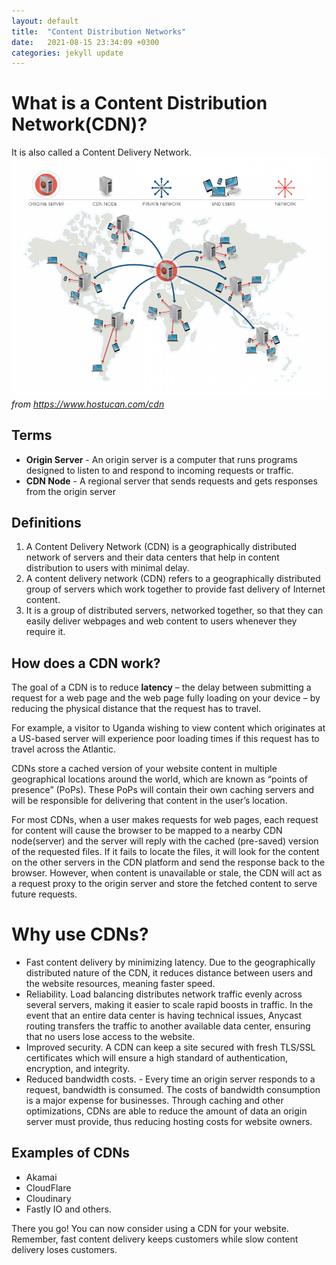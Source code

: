 ```yaml
---
layout: default
title:  "Content Distribution Networks"
date:   2021-08-15 23:34:09 +0300
categories: jekyll update
---
```


# What is a Content Distribution Network(CDN)?
It is also called a Content Delivery Network.
![CDN-1](/assets/images/CDN-1.png) 
*from https://www.hostucan.com/cdn*

## Terms
- **Origin Server** - An origin server is a computer that runs programs designed to listen to and respond to incoming requests or traffic.
- **CDN Node** - A regional server that sends requests and gets responses from the origin server

## Definitions
1. A Content Delivery Network (CDN) is a geographically distributed network of servers and their data centers that help in content distribution to users with minimal delay.
2. A content delivery network (CDN) refers to a geographically distributed group of servers which work together to provide fast delivery of Internet content.
3. It is a group of distributed servers, networked together, so that they can easily deliver webpages and web content to users whenever they require it.

## How does a CDN work?
The goal of a CDN is to reduce **latency** – the delay between submitting a request for a web page and the web page fully loading on your device – by reducing the physical distance that the request has to travel.

For example, a visitor to Uganda wishing to view content which originates at a US-based server will experience poor loading times if this request has to travel across the Atlantic.

CDNs store a cached version of your website content in multiple geographical locations around the world, which are known as “points of presence” (PoPs). These PoPs will contain their own caching servers and will be responsible for delivering that content in the user’s location.

For most CDNs, when a user makes requests for web pages, each request for content will cause the browser to be mapped to a nearby CDN node(server) and the server will reply with the cached (pre-saved) version of the requested files. If it fails to locate the files, it will look for the content on the other servers in the CDN platform and send the response back to the browser. However, when content is unavailable or stale, the CDN will act as a request proxy to the origin server and store the fetched content to serve future requests.

# Why use CDNs?
* Fast content delivery by minimizing latency. Due to the geographically distributed nature of the CDN, it reduces distance between users and the website resources, meaning faster speed. 
* Reliability. Load balancing distributes network traffic evenly across several servers, making it easier to scale rapid boosts in traffic. In the event that an entire data center is having technical issues, Anycast routing transfers the traffic to another available data center, ensuring that no users lose access to the website.
* Improved security. A CDN can keep a site secured with fresh TLS/SSL certificates which will ensure a high standard of authentication, encryption, and integrity.
* Reduced bandwidth costs. - Every time an origin server responds to a request, bandwidth is consumed. The costs of bandwidth consumption is a major expense for businesses. Through caching and other optimizations, CDNs are able to reduce the amount of data an origin server must provide, thus reducing hosting costs for website owners.

## Examples of CDNs
- Akamai
- CloudFlare
- Cloudinary
- Fastly IO
and others.

There you go! You can now consider using a CDN for your website. Remember, fast content delivery keeps customers while slow content delivery loses customers. 